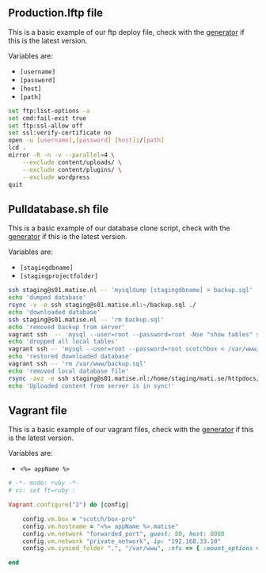 ## Production.lftp file
This is a basic example of our ftp deploy file, check with the [generator](https://github.com/MatiseAms/generator-matise) if this is the latest version.

Variables are: 
- ```[username]```
- ```[password]```
- ```[host]```
- ```[path]```

```bash
set ftp:list-options -a
set cmd:fail-exit true
set ftp:ssl-allow off
set ssl:verify-certificate no
open -u [username],[password] [host]:/[path]
lcd .
mirror -R -n -v --parallel=4 \
    --exclude content/uploads/ \
    --exclude content/plugins/ \
    --exclude wordpress
quit
```

## Pulldatabase.sh file
This is a basic example of our database clone script, check with the [generator](https://github.com/MatiseAms/generator-matise) if this is the latest version.

Variables are: 
- ```[stagingdbname]```
- ```[stagingprojectfolder]```

```bash
ssh staging@s01.matise.nl -- 'mysqldump [stagingdbname] > backup.sql'
echo 'dumped database'
rsync -v -e ssh staging@s01.matise.nl:~/backup.sql ./
echo 'downloaded database'
ssh staging@s01.matise.nl -- 'rm backup.sql'
echo 'removed backup from server'
vagrant ssh  -- 'mysql --user=root --password=root -Nse "show tables" scotchbox | while read table; do mysql --user=root --password=root -e "drop table $table" scotchbox; done'
echo 'dropped all local tables'
vagrant ssh -- 'mysql --user=root --password=root scotchbox < /var/www/backup.sql'
echo 'restored downloaded database'
vagrant ssh -- 'rm /var/www/backup.sql'
echo 'removed local database file'
rsync -avz -e ssh staging@s01.matise.nl:/home/staging/mati.se/httpdocs/[stagingprojectfolder]/content/uploads/ ./public/content/uploads
echo 'Uploaded content from server is in sync!'
```


## Vagrant file
This is a basic example of our vagrant files, check with the [generator](https://github.com/MatiseAms/generator-matise) if this is the latest version.

Variables are: 
- ```<%= appName %>```

```ruby
# -*- mode: ruby -*-
# vi: set ft=ruby :

Vagrant.configure("2") do |config|

    config.vm.box = "scotch/box-pro"
    config.vm.hostname = "<%= appName %>.matise"
    config.vm.network "forwarded_port", guest: 80, host: 8080
    config.vm.network "private_network", ip: "192.168.33.10"
    config.vm.synced_folder ".", "/var/www", :nfs => { :mount_options => ["dmode=777","fmode=666"] }

end
```
